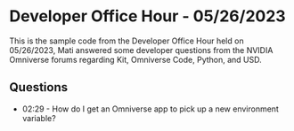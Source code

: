 # Developer Office Hour - 05/26/2023
This is the sample code from the Developer Office Hour held on 05/26/2023, Mati answered some developer questions 
from the NVIDIA Omniverse forums regarding Kit, Omniverse Code, Python, and USD.

## Questions
- 02:29 - How do I get an Omniverse app to pick up a new environment variable?
